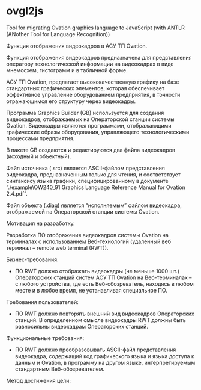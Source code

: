 # ovgl2js
Tool for migrating Ovation graphics language to JavaScript (with ANTLR (ANother Tool for Language Recognition))

Функция отображения видеокадров в АСУ ТП Ovation.

Функция отображения видеокадров предназначена для представления оператору технологической информации на видеокадрах в виде мнемосхем, гистограмм и в табличной форме.

АСУ ТП Ovation, предлагает высококачественную графику на базе стандартных графических элементов, которая обеспечивает эффективное управление оборудованием предприятия, в точности отражающимся его структуру через видеокадры.

Программа Graphics Builder (GB) используется для создания видеокадров, отображаемых на Операторской станции системы Ovation. Видеокадры являются программами, отображающими графические образы оборудования, управляющего технологическими процессами предприятия.

В пакете GB создаются и редактируются два файла видеокадров (исходный и объектный).

Файл источника (.src) является ASCII-файлом представления видеокадра, предназначенным только для чтения, и соответствует синтаксису языка графики, специфицированному в документе ”.\example\OW240_91 Graphics Language Reference Manual for Ovation 2.4.pdf”.

Файл объекта (.diag) является “исполняемым” файлом видеокадра, отображаемой на Операторской станции системы Ovation.

Мотивация на разработку.

Разработка ПО отображения видеокадров системы Ovation на терминалах с использованием Веб-технологий (удаленный веб терминал – remote web terminal (RWT)).

Бизнес-требования:
- ПО RWT должно отображать видеокадры (не меньше 1000 шт.) Операторских станций систем АСУ ТП Ovation на Веб-терминалах – с любого устройства, где есть Веб-обозреватель, находясь в любом месте и в любое время, не устанавливая специальное ПО.

Требования пользователей:
- ПО RWT должно повторять внешний вид видеокадров Операторских станций. В определенном смысле видеокадры RWT должны быть равносильны видеокадрам Операторских станций.

Функциональные требования:
- ПО RWT должно преобразовывать ASCII-файл представления видеокадра, содержащий код графического языка и языка доступа к данным и Ovation, в программу на другом языке, интерпретируемым стандартным Веб-обозревателем.

Метод достижения цели:
